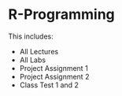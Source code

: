 # R-Programming

This includes: 

- All Lectures
- All Labs
- Project Assignment 1
- Project Assignment 2
- Class Test 1 and 2
